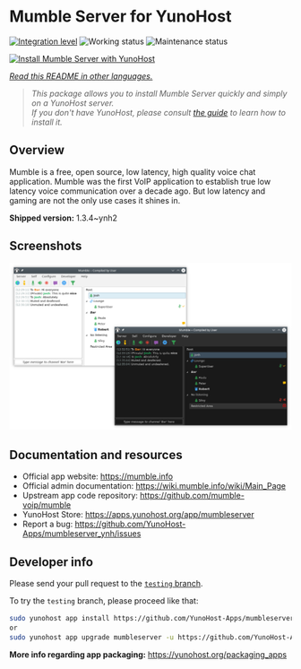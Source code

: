 <!--
N.B.: This README was automatically generated by <https://github.com/YunoHost/apps/tree/master/tools/readme_generator>
It shall NOT be edited by hand.
-->

# Mumble Server for YunoHost

[![Integration level](https://dash.yunohost.org/integration/mumbleserver.svg)](https://dash.yunohost.org/appci/app/mumbleserver) ![Working status](https://ci-apps.yunohost.org/ci/badges/mumbleserver.status.svg) ![Maintenance status](https://ci-apps.yunohost.org/ci/badges/mumbleserver.maintain.svg)

[![Install Mumble Server with YunoHost](https://install-app.yunohost.org/install-with-yunohost.svg)](https://install-app.yunohost.org/?app=mumbleserver)

*[Read this README in other languages.](./ALL_README.md)*

> *This package allows you to install Mumble Server quickly and simply on a YunoHost server.*  
> *If you don't have YunoHost, please consult [the guide](https://yunohost.org/install) to learn how to install it.*

## Overview

Mumble is a free, open source, low latency, high quality voice chat application. Mumble was the first VoIP application to establish true low latency voice communication over a decade ago. But low latency and gaming are not the only use cases it shines in.


**Shipped version:** 1.3.4~ynh2

## Screenshots

![Screenshot of Mumble Server](./doc/screenshots/Mumble.png)

## Documentation and resources

- Official app website: <https://mumble.info>
- Official admin documentation: <https://wiki.mumble.info/wiki/Main_Page>
- Upstream app code repository: <https://github.com/mumble-voip/mumble>
- YunoHost Store: <https://apps.yunohost.org/app/mumbleserver>
- Report a bug: <https://github.com/YunoHost-Apps/mumbleserver_ynh/issues>

## Developer info

Please send your pull request to the [`testing` branch](https://github.com/YunoHost-Apps/mumbleserver_ynh/tree/testing).

To try the `testing` branch, please proceed like that:

```bash
sudo yunohost app install https://github.com/YunoHost-Apps/mumbleserver_ynh/tree/testing --debug
or
sudo yunohost app upgrade mumbleserver -u https://github.com/YunoHost-Apps/mumbleserver_ynh/tree/testing --debug
```

**More info regarding app packaging:** <https://yunohost.org/packaging_apps>
